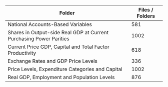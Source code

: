 | Folder                                                              |   Files / Folders |
|---------------------------------------------------------------------|-------------------|
| National Accounts-Based Variables                                   |               581 |
| Shares in Output-side Real GDP at Current Purchasing Power Parities |              1002 |
| Current Price GDP, Capital and Total Factor Productivity            |               618 |
| Exchange Rates and GDP Price Levels                                 |               336 |
| Price Levels, Expenditure Categories and Capital                    |              1002 |
| Real GDP, Employment and Population Levels                          |               876 |